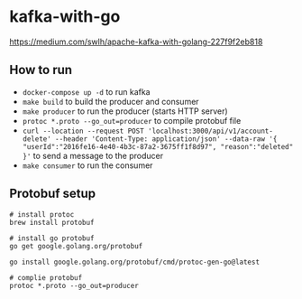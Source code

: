 # kafka-with-go

https://medium.com/swlh/apache-kafka-with-golang-227f9f2eb818

## How to run

* `docker-compose up -d` to run kafka
* `make build` to build the producer and consumer
* `make producer` to run the producer (starts HTTP server)
* `protoc *.proto --go_out=producer` to compile protobuf file
* `curl --location --request POST 'localhost:3000/api/v1/account-delete' --header 'Content-Type: application/json' --data-raw '{ "userId":"2016fe16-4e40-4b3c-87a2-3675ff1f8d97", "reason":"deleted" }'` to send a message to the producer
* `make consumer` to run the consumer


## Protobuf setup

```
# install protoc
brew install protobuf

# install go protobuf 
go get google.golang.org/protobuf

go install google.golang.org/protobuf/cmd/protoc-gen-go@latest

# complie protobuf
protoc *.proto --go_out=producer
```